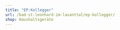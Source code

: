 ```yaml
---
title: "EP:Kollegger"
url: /bad-st-leonhard-im-lavanttal/ep-kollegger/
shop: Haushaltsgeräte
---
```

